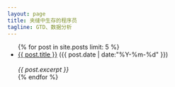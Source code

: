 ```yaml
---
layout: page
title: 夹缝中生存的程序员
tagline: GTD、数据分析
---
```

<ul class="posts">
{% for post in site.posts limit: 5 %}
  <div class="post_info">
    <li>
            <a href="{{ post.url }}">{{ post.title }}</a>
            <span>({{ post.date | date:"%Y-%m-%d" }})</span>
    </li>
    </br> <em>{{ post.excerpt }} </em>
    </div>
  {% endfor %}
</ul>

